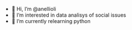 - 👋 Hi, I’m @anellioli
- 👀 I’m interested in data analisys of social issues
- 🌱 I’m currently relearning python

<!---
anellioli/anellioli is a ✨ special ✨ repository because its `README.md` (this file) appears on your GitHub profile.
You can click the Preview link to take a look at your changes.
--->
